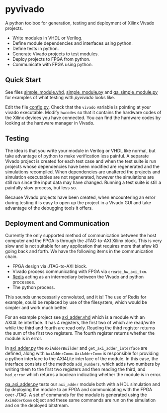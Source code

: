 pyvivado
========

A python toolbox for generation, testing and deployment of Xilinx Vivado projects.

 - Write modules in VHDL or Verilog.
 - Define module dependencies and interfaces using python.
 - Define tests in python.
 - Generate Vivado projects to test modules.
 - Deploy projects to FPGA from python.
 - Communicate with FPGA using python.

Quick Start
-----------
See files [simple\_module.vhd](hdl/test/simple_module.vhd), [simple\_module.py](hdl/test/simple_module.py) and [qa_simple\_module.py](hdl/test/qa_simple_module.py) for examples of what testing with *pyvivado* looks like.

Edit the file [config.py](config.py).
Check that the ``vivado`` variable is pointing at your vivado executable.
Modify ``hwcodes`` so that it contains the hardware codes of the Xilinx devices you have connected.  You can find the hardware codes by looking at the hardware manager in Vivado.

Testing
-------
The idea is that you write your module in Verilog or VHDL like normal, but take advantage of python to make verification less painful.  A separate Vivado project is created for each test case and when the test suite is run projects whose dependencies have been modified are regenerated and the simulations recompiled.  When dependencies are unaltered the projects and simulation executables are not regenerated, however the simulations are still run since the input data may have changed. Running a test suite is still a painfully slow process, but less so.

Because Vivado projects have been created, when encountering an error during testing it is easy to open up the project in a Vivado GUI and take advantage of the debugging tools it offers.

Deployment and Communication
----------------------------
Currently the only supported method of communication between the host computer and the FPGA is through the JTAG-to-AXI Xilinx block.  This is very slow and is not suitable for any application that requires more that afew kB going back and forth.  We have the following items in the communication chain.

 - FPGA design via JTAG-to-AXI block.
 - Vivado process communicating with FPGA via ``create_hw_axi_txn``.
 - [Redis](http://redis.io) acting as an intermediary between the Vivado and python processes.
 - The python process.

This sounds unnecessarily convoluted, and it is!  The use of Redis for example, could be replaced by use of the filesystem, which would be simpler and work much better.

For an example project see [axi\_adder.vhd](hdl/test/axi_adder.vhd) which is a module with an AXI4Lite interface.  It has 4 registers, the first two of which are read/write while the third and fourth are read only.  Reading the third register returns the sum of the first two registers.  The fourth register returns whether the module is in error.

In [axi\_adder.py](hdl/test/axi_adder.py) the ``AxiAdderBuilder`` and ``get_axi_adder_interface`` are defined, along with ``AxiAdderComm``.  ``AxiAdderComm`` is responsible for providing a python interface to the AXI4Lite interface of the module.  In this case, the interface consists of the methods ``add_numbers``, which adds two numbers by writing them to the first two registers and then reading the third, and ``had_error`` which returns a boolean indicating whether the module is in error.

[qa\_axi\_adder.py](hdl/test/qa_axi_adder.py) tests our ``axi_adder`` module both with a HDL simulation and by deploying the module to an FPGA and communicating with the FPGA over JTAG.  A set of commands for the module is generated using the ``AxiAdderComm`` object and these same commands are run on the simulation and on the deployed bitstream.

